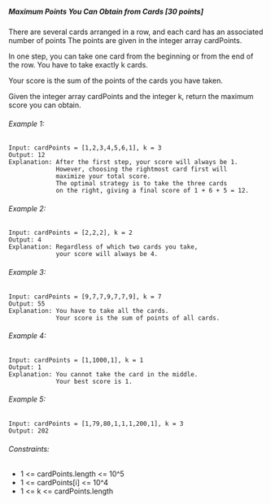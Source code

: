 ##### Maximum Points You Can Obtain from Cards [30 points]
There are several cards arranged in a row, and each card has an associated number of points The points are given in the integer array cardPoints.

In one step, you can take one card from the beginning or from the end of the row. You have to take exactly k cards.

Your score is the sum of the points of the cards you have taken.

Given the integer array cardPoints and the integer k, return the maximum score you can obtain.

###### Example 1:
```
Input: cardPoints = [1,2,3,4,5,6,1], k = 3
Output: 12
Explanation: After the first step, your score will always be 1. 
             However, choosing the rightmost card first will 
             maximize your total score. 
             The optimal strategy is to take the three cards 
             on the right, giving a final score of 1 + 6 + 5 = 12.
```

###### Example 2:
```
Input: cardPoints = [2,2,2], k = 2
Output: 4
Explanation: Regardless of which two cards you take, 
             your score will always be 4.
```

###### Example 3:
```
Input: cardPoints = [9,7,7,9,7,7,9], k = 7
Output: 55
Explanation: You have to take all the cards. 
             Your score is the sum of points of all cards.
```

###### Example 4:
```
Input: cardPoints = [1,1000,1], k = 1
Output: 1
Explanation: You cannot take the card in the middle. 
             Your best score is 1. 
```

###### Example 5:
```
Input: cardPoints = [1,79,80,1,1,1,200,1], k = 3
Output: 202
```

###### Constraints:
- 1 <= cardPoints.length <= 10^5
- 1 <= cardPoints[i] <= 10^4
- 1 <= k <= cardPoints.length
